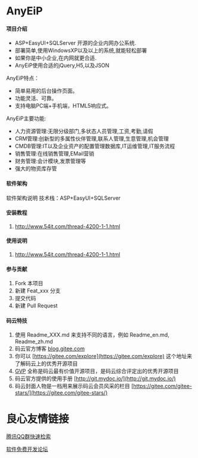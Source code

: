 # AnyEiP

#### 项目介绍


- ASP+EasyUI+SQLServer 开源的企业内网办公系统.
- 部署简单,使用WindowsXP以及以上的系统,就能轻松部署
- 如果你是中小企业,在内网就更合适.
- AnyEiP使用合适的jQuery,H5,以及JSON

AnyEiP特点：


- 简单易用的后台操作页面。
- 功能灵活、可靠。
- 支持电脑PC端+手机端，HTML5响应式。

AnyEiP主要功能:


- 人力资源管理:无限分级部门,多状态人员管理,工资,考勤,请假
- CRM管理:创新型的多属性伙伴管理,联系人管理,生意管理,机会管理
- CMDB管理:IT以及企业资产的配置管理数据库,IT运维管理,IT服务流程
- 销售管理:在线销售管理,EMail营销
- 财务管理:会计模块,发票管理等
- 强大的物资库存管

#### 软件架构
软件架构说明
技术栈：ASP+EasyUI+SQLServer


#### 安装教程

1. http://www.54it.com/thread-4200-1-1.html

#### 使用说明

1. http://www.54it.com/thread-4200-1-1.html

#### 参与贡献

1. Fork 本项目
2. 新建 Feat_xxx 分支
3. 提交代码
4. 新建 Pull Request


#### 码云特技

1. 使用 Readme\_XXX.md 来支持不同的语言，例如 Readme\_en.md, Readme\_zh.md
2. 码云官方博客 [blog.gitee.com](https://blog.gitee.com)
3. 你可以 [https://gitee.com/explore](https://gitee.com/explore) 这个地址来了解码云上的优秀开源项目
4. [GVP](https://gitee.com/gvp) 全称是码云最有价值开源项目，是码云综合评定出的优秀开源项目
5. 码云官方提供的使用手册 [http://git.mydoc.io/](http://git.mydoc.io/)
6. 码云封面人物是一档用来展示码云会员风采的栏目 [https://gitee.com/gitee-stars/](https://gitee.com/gitee-stars/)

 # 良心友情链接

[腾讯QQ群快速检索](http://u.720life.cn/s/8cf73f7c)

[软件免费开发论坛](http://u.720life.cn/s/bbb01dc0)